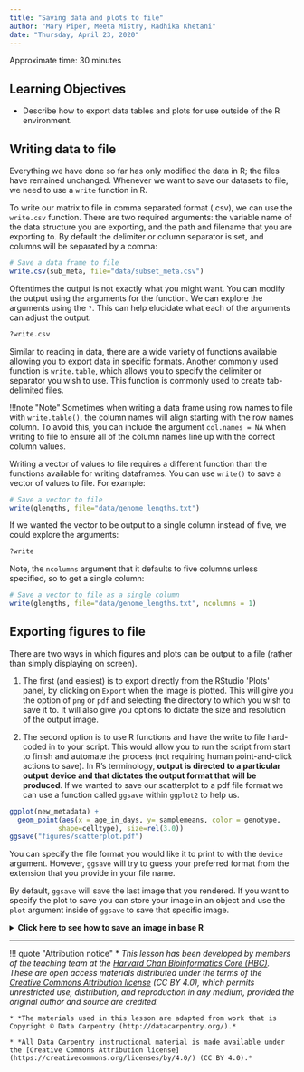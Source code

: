 ```yaml
---
title: "Saving data and plots to file"
author: "Mary Piper, Meeta Mistry, Radhika Khetani"
date: "Thursday, April 23, 2020"
---
```


Approximate time: 30 minutes

## Learning Objectives 


* Describe how to export data tables and plots for use outside of the R environment.

## Writing data to file 

Everything we have done so far has only modified the data in R; the files have remained unchanged. Whenever we want to save our datasets to file, we need to use a `write` function in R. 

To write our matrix to file in comma separated format (.csv), we can use the `write.csv` function. There are two required arguments: the variable name of the data structure you are exporting, and the path and filename that you are exporting to. By default the delimiter or column separator is set, and columns will be separated by a comma:

```r
# Save a data frame to file
write.csv(sub_meta, file="data/subset_meta.csv")
```

Oftentimes the output is not exactly what you might want. You can modify the output using the arguments for the function. We can explore the arguments using the `?`. This can help elucidate what each of the arguments can adjust the output.

```r
?write.csv
```

Similar to reading in data, there are a wide variety of functions available allowing you to export data in specific formats. Another commonly used function is `write.table`, which allows you to specify the delimiter or separator you wish to use. This function is commonly used to create tab-delimited files.

!!!note "Note"
    Sometimes when writing a data frame using row names to file with `write.table()`, the column names will align starting with the row names column. To avoid this, you can include the argument `col.names = NA` when writing to file to ensure all of the column names line up with the correct column values.

Writing a vector of values to file requires a different function than the functions available for writing dataframes. You can use `write()` to save a vector of values to file. For example:

```r
# Save a vector to file
write(glengths, file="data/genome_lengths.txt")
```

If we wanted the vector to be output to a single column instead of five, we could explore the arguments:

```r
?write
```

Note, the `ncolumns` argument that it defaults to five columns unless specified, so to get a single column:

```r
# Save a vector to file as a single column
write(glengths, file="data/genome_lengths.txt", ncolumns = 1)
```

## Exporting figures to file

There are two ways in which figures and plots can be output to a file (rather than simply displaying on screen). 

1. The first (and easiest) is to export directly from the RStudio 'Plots' panel, by clicking on `Export` when the image is plotted. This will give you the option of `png` or `pdf` and selecting the directory to which you wish to save it to. It will also give you options to dictate the size and resolution of the output image.

2. The second option is to use R functions and have the write to file hard-coded in to your script. This would allow you to run the script from start to finish and automate the process (not requiring human point-and-click actions to save).  In R’s terminology, **output is directed to a particular output device and that dictates the output format that will be produced**. If we wanted to save our scatterplot to a pdf file format we can use a function called `ggsave` within `ggplot2` to help us.

```r
ggplot(new_metadata) +
  geom_point(aes(x = age_in_days, y= samplemeans, color = genotype,
  			shape=celltype), size=rel(3.0))
ggsave("figures/scatterplot.pdf")
```

You can specify the file format you would like it to print to with the `device` argument. However, `ggsave` will try to guess your preferred format from the extension that you provide in your file name. 

By default, `ggsave` will save the last image that you rendered. If you want to specify the plot to save you can store your image in an object and use the `plot` argument inside of `ggsave` to save that specific image.

<details>
<summary><b>Click here to see how to save an image in base R</b></summary>
A device must be created or “opened” in order to receive graphical output and, for devices that create a file on disk, the device must also be closed in order to complete the output.<br><br>
If we wanted to print our scatterplot to a pdf file format, we would need to initialize a plot using a function which specifies the graphical format you intend on creating i.e.<code>pdf()</code>, <code>png()</code>, <code>tiff()</code> etc. Within the function you will need to specify a name for your image, and the with and height (optional). This will open up the device that you wish to write to:<br><br>
<pre>
## Open device for writing
pdf("figures/scatterplot.pdf")
</pre>
If you wish to modify the size and resolution of the image you will need to add in the appropriate parameters as arguments to the function when you initialize. Then we plot the image to the device, using the ggplot scatterplot that we just created.<br><br>
<pre>
## Make a plot which will be written to the open device, in this case the temp file created by pdf()/png()
ggplot(new_metadata) +
  geom_point(aes(x = age_in_days, y= samplemeans, color = genotype,
  			shape=celltype), size=rel(3.0)) 
</pre>
Finally, close the "device", or file, using the <code>dev.off()</code> function. There are also <code>bmp</code>, <code>tiff</code>, and <code>jpeg</code> functions, though the <code>jpeg</code> function has proven less stable than the others.<br><br>
<pre>
## Closing the device is essential to save the temporary file created by pdf()/png()
dev.off()
</pre>
<blockquote>
<ol><li><i>You will not be able to open and look at your file using standard methods (Adobe Acrobat or Preview etc.) until you execute the <code>dev.off()</code> function.</i></li>
<li><i>In the case of <code>pdf()</code>, if you had made additional plots before closing the device, they will all be stored in the same file with each plot usually getting its own page, unless otherwise specified.</i></li>
</details>

***

!!! quote "Attribution notice"
    * *This lesson has been developed by members of the teaching team at the [Harvard Chan Bioinformatics Core (HBC)](http://bioinformatics.sph.harvard.edu/). These are open access materials distributed under the terms of the [Creative Commons Attribution license](https://creativecommons.org/licenses/by/4.0/) (CC BY 4.0), which permits unrestricted use, distribution, and reproduction in any medium, provided the original author and source are credited.*

    * *The materials used in this lesson are adapted from work that is Copyright © Data Carpentry (http://datacarpentry.org/).*
    
    * *All Data Carpentry instructional material is made available under the [Creative Commons Attribution license](https://creativecommons.org/licenses/by/4.0/) (CC BY 4.0).*
